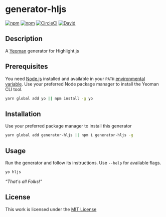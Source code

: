 # generator-hljs

[![npm](https://flat.badgen.net/npm/license/generator-hljs)](https://www.npmjs.org/package/generator-hljs)
[![npm](https://flat.badgen.net/npm/v/generator-hljs)](https://www.npmjs.org/package/generator-hljs)
[![CircleCI](https://flat.badgen.net/circleci/github/idleberg/generator-hljs)](https://circleci.com/gh/idleberg/generator-hljs/)
[![David](https://flat.badgen.net/david/dev/idleberg/generator-hljs)](https://david-dm.org/idleberg/generator-hljs)

## Description

A [Yeoman](http://yeoman.io/authoring/user-interactions.html) generator for Highlight.js

## Prerequisites

You need [Node.js](https://nodejs.org/en/) installed and available in your `PATH` [environmental variable](http://superuser.com/a/284351/195953). Use your preferred Node package manager to install the Yeoman CLI tool.

```sh
yarn global add yo || npm install -g yo
```

## Installation

 Use your preferred package manager to install this generator

```sh
yarn global add generator-hljs || npm i generator-hljs -g
```

## Usage

Run the generator and follow its instructions. Use `--help` for available flags.

```sh
yo hljs
```

*“That's all Folks!”*

## License

This work is licensed under the [MIT License](https://opensource.org/licenses/MIT)
